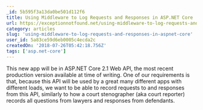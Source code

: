 ```yaml
---
_id: 5b595f3a13da0be501d112f6
title: Using Middleware to Log Requests and Responses in ASP.NET Core
url: https://exceptionnotfound.net/using-middleware-to-log-requests-and-responses-in-asp-net-core/
category: articles
slug: 'using-middleware-to-log-requests-and-responses-in-aspnet-core'
user_id: 5a83ce59d6eb0005c4ecda2c
createdOn: '2018-07-26T05:42:18.756Z'
tags: ['asp.net-core']
---
```


This new app will be in ASP.NET Core 2.1 Web API, the most recent production version available at time of writing.  One of our requirements is that, because this API will be used by a great many different apps with different loads, we want to be able to record requests to and responses from this API, similarly to how a court stenographer (aka court reporter) records all questions from lawyers and responses from defendants.
